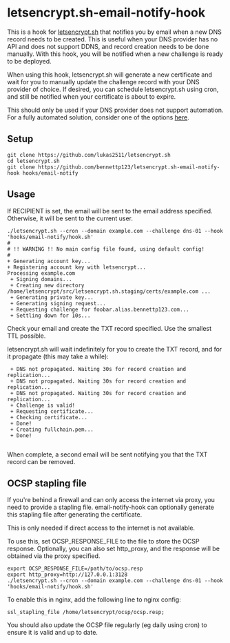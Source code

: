 # letsencrypt.sh-email-notify-hook

This is a hook for [letsencrypt.sh](https://github.com/lukas2511/letsencrypt.sh) that notifies you by email when a new DNS record needs to be created. This is useful when your DNS provider has no API and does not support DDNS, and record creation needs to be done manually. With this hook, you will be notified when a new challenge is ready to be deployed.

When using this hook, letsencrypt.sh will generate a new certificate and wait for you to manually update the challenge record with your DNS provider of choice. If desired, you can schedule letsencrypt.sh using cron, and still be notified when your certificate is about to expire.

This should only be used if your DNS provider does not support automation. For a fully automated solution, consider one of the options [here](https://github.com/lukas2511/letsencrypt.sh/wiki/Examples-for-DNS-01-hooks).

## Setup

```
git clone https://github.com/lukas2511/letsencrypt.sh
cd letsencrypt.sh
git clone https://github.com/bennettp123/letsencrypt.sh-email-notify-hook hooks/email-notify
```

## Usage

If RECIPIENT is set, the email will be sent to the email address specified. Otherwise, it will be sent to the current user.

```
./letsencrypt.sh --cron --domain example.com --challenge dns-01 --hook 'hooks/email-notify/hook.sh'
#
# !! WARNING !! No main config file found, using default config!
#
+ Generating account key...
+ Registering account key with letsencrypt...
Processing example.com
 + Signing domains...
 + Creating new directory /home/letsencrypt/src/letsencrypt.sh.staging/certs/example.com ...
 + Generating private key...
 + Generating signing request...
 + Requesting challenge for foobar.alias.bennettp123.com...
 + Settling down for 10s...
```

Check your email and create the TXT record specified. Use the smallest TTL possible.

letsencrypt.sh will wait indefinitely for you to create the TXT record, and for it propagate (this may take a while):

```
 + DNS not propagated. Waiting 30s for record creation and replication...
 + DNS not propagated. Waiting 30s for record creation and replication...
 + DNS not propagated. Waiting 30s for record creation and replication...
 + Challenge is valid!
 + Requesting certificate...
 + Checking certificate...
 + Done!
 + Creating fullchain.pem...
 + Done!
 
```

When complete, a second email will be sent notifying you that the TXT record can be removed.

## OCSP stapling file

If you're behind a firewall and can only access the internet via proxy, you need to provide a stapling file. email-notify-hook can optionally generate this stapling file after generating the certificate.

This is only needed if direct access to the internet is not available.

To use this, set OCSP_RESPONSE_FILE to the file to store the OCSP response. Optionally, you can also set http_proxy, and the response will be obtained via the proxy specified.

```
export OCSP_RESPONSE_FILE=/path/to/ocsp.resp
export http_proxy=http://127.0.0.1:3128
./letsencrypt.sh --cron --domain example.com --challenge dns-01 --hook 'hooks/email-notify/hook.sh'
```

To enable this in nginx, add the following line to nginx config:
```
ssl_stapling_file /home/letsencrypt/ocsp/ocsp.resp;
```

You should also update the OCSP file regularly (eg daily using cron) to ensure it is valid and up to date.
